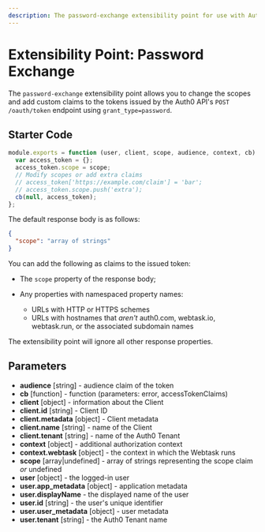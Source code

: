 ```yaml
---
description: The password-exchange extensibility point for use with Auth0 Hooks
---
```


# Extensibility Point: Password Exchange

The `password-exchange` extensibility point allows you to change the scopes and add custom claims to the tokens issued by the Auth0 API's `POST /oauth/token` endpoint using `grant_type=password`.

## Starter Code

```js
module.exports = function (user, client, scope, audience, context, cb) {
  var access_token = {};
  access_token.scope = scope;
  // Modify scopes or add extra claims
  // access_token['https://example.com/claim'] = 'bar';
  // access_token.scope.push('extra');
  cb(null, access_token);
};
```

The default response body is as follows:

```json
{
  "scope": "array of strings"
}
```

You can add the following as claims to the issued token:

* The `scope` property of the response body;
* Any properties with namespaced property names:

  * URLs with HTTP or HTTPS schemes
  * URLs with hostnames that *aren't* auth0.com, webtask.io, webtask.run, or the associated subdomain names

The extensibility point will ignore all other response properties.

## Parameters

* **audience** [string] - audience claim of the token
* **cb** [function] - function (parameters: error, accessTokenClaims)
* **client** [object] - information about the Client
* **client.id** [string] - Client ID
* **client.metadata** [object] - Client metadata
* **client.name** [string] - name of the Client
* **client.tenant** [string] - name of the Auth0 Tenant
* **context** [object] - additional authorization context
* **context.webtask** [object] - the context in which the Webtask runs
* **scope** [array|undefined] - array of strings representing the scope claim *or* undefined
* **user** [object] - the logged-in user
* **user.app_metadata** [object] - application metadata
* **user.displayName** - the displayed name of the user
* **user.id** [string] - the user's unique identifier
* **user.user_metadata** [object] - user metadata
* **user.tenant** [string] - the Auth0 Tenant name
